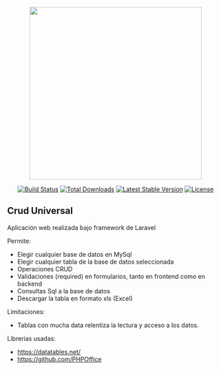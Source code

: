 <p align="center"><a href="https://laravel.com" target="_blank"><img src="https://raw.githubusercontent.com/laravel/art/master/logo-lockup/5%20SVG/2%20CMYK/1%20Full%20Color/laravel-logolockup-cmyk-red.svg" width="400"></a></p>

<p align="center">
<a href="https://travis-ci.org/laravel/framework"><img src="https://travis-ci.org/laravel/framework.svg" alt="Build Status"></a>
<a href="https://packagist.org/packages/laravel/framework"><img src="https://img.shields.io/packagist/dt/laravel/framework" alt="Total Downloads"></a>
<a href="https://packagist.org/packages/laravel/framework"><img src="https://img.shields.io/packagist/v/laravel/framework" alt="Latest Stable Version"></a>
<a href="https://packagist.org/packages/laravel/framework"><img src="https://img.shields.io/packagist/l/laravel/framework" alt="License"></a>
</p>

## Crud Universal

Aplicación web realizada bajo framework de Laravel

Permite:
* Elegir cualquier base de datos en MySql
* Elegir cualquier tabla de la base de datos seleccionada
* Operaciones CRUD
* Validaciones (required) en formularios, tanto en frontend como en backend
* Consultas Sql a la base de datos
* Descargar la tabla en formato xls (Excel)

Limitaciones:
* Tablas con mucha data relentiza la lectura y acceso a los datos.

Librerias usadas:
* https://datatables.net/
* https://github.com/PHPOffice
